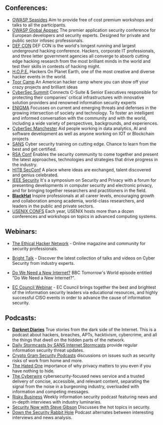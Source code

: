## Conferences:

-   [OWASP Seasides](https://www.owaspseasides.com/) Aim to provide free of cost premium workshops and talks to all the participants. 
-   [OWASP Global Appsec](https://www.globalappsec.org/) The premier application security conference for European developers and security experts. Designed for private and public sector infosec professionals.
-   [DEF CON](https://defcon.org/) DEF CON is the world's longest running and largest underground hacking conference. Hackers, corporate IT professionals, and three letter government agencies all converge to absorb cutting edge hacking research from the most brilliant minds in the world and test their skills in contests of hacking might.
-   [H.O.P.E.](https://hope.net/) Hackers On Planet Earth, one of the most creative and diverse hacker events in the world.
-   [Toor Camp](http://toorcamp.toorcon.net/) An American hacker camp where you can show off your crazy projects and brilliant ideas
-   [CyberSec Summit](https://cybersummitusa.com/2017-boston/) Connects C-Suite & Senior Executives responsible for protecting their companies’ critical infrastructures with innovative solution providers and renowned information security experts
-   [ENIGMA](https://www.usenix.org/conference/enigma2017#main%5C) Focusses on current and emerging threats and defenses in the growing intersection of society and technology. To foster an intelligent and informed conversation with the community and with the world, including a wide variety of perspectives, backgrounds, and experiences.
-   [CyberSec Manchester](https://infosec-conferences.com/events-in-2019/cyber-security-manchester/) Aid people working in data analytics, AI and software development as well as anyone working on IOT or Blockchain projects
-   [SANS](https://www.sans.org/event/miami-2019) Cyber security training on cutting edge. Chance to learn from the best and get certified.
-   [RSA Conf](https://www.rsaconference.com/events/us19) Enables the security community to come together and present the latest approaches, technologies and strategies that drive progress in the industry.
-   [HITB SecConf](https://conference.hitb.org/) A place where ideas are exchanged, talent discovered and genius celebrated.
-   [IEEE Security](https://www.ieee-security.org/TC/SP2019/) It's a symposium on Security and Privacy with a forum for presenting developments in computer security and electronic privacy, and for bringing together researchers and practitioners in the field. 
-   [**BlackHat**](https://blackhat.com/) Inspire professionals at all career levels, encouraging growth and collaboration among academia, world-class researchers, and leaders in the public and private sectors.
-   [USENIX CONFS](https://www.usenix.org/conferences) Each year, USENIX hosts more than a dozen conferences and workshops on topics in advanced computing systems. 

## Webinars:
-   [The Ethical Hacker Network](https://ethicalhacker.net/) - Online magazine and community for security professionals.

-   [Bright Talk](https://www.brighttalk.com/topic/cyber-security/) - Discover the latest collection of talks and videos on Cyber Security from industry experts.

 -   [Do We Need a New Internet?](http://www.bbc.co.uk/programmes/p05y10x8) BBC Tomorrow's World episode entitled "Do We Need a New Internet?".

-   [EC Council Webinar](https://ciso.eccouncil.org/webinars/) - EC Council brings together the best and brightest of the information security leaders via educational resources, and highly successful CISO events in order to advance the cause of information security.

## Podcasts:

-   [**Darknet Diaries**](https://darknetdiaries.com/) True stories from the dark side of the Internet. This is a podcast about hackers, breaches, APTs, hacktivism, cybercrime, and all the things that dwell on the hidden parts of the network.
-   [Daily Stormcasts by SANS Internet Stormcasts](https://isc.sans.edu/podcast.html#stormcast) provide regular information security threat updates.
-   [Crypto Gram Security Podcasts](https://crypto-gram.libsyn.com/) discussions on issues such as security risks of work from home and more.
-   [The Hated One](https://www.youtube.com/channel/UCjr2bPAyPV7t35MvcgT3W8Q) importance of why privacy matters to you even if you have nothing to hide.
-   [The Cyberwire](https://www.thecyberwire.com/podcasts/) cybersecurity-focused news service and a trusted delivery of concise, accessible, and relevant content, separating the signal from the noise in a burgeoning industry, overloaded with information and competing messages.
-   [Risky Business](http://risky.biz/netcasts/risky-business) Weekly information security podcast featuring news and in-depth interviews with industry luminaries.
-   [Security Now with Steve Gibson](https://twit.tv/shows/security-now) Discusses the hot topics in security.
-   [Down the Security Rabbit Hole](http://podcast.wh1t3rabbit.net/) Podcast alternates between interesting interviews and news analysis.
